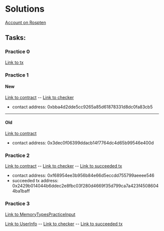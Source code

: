 # Solutions 

[Account on Rospten](https://ropsten.etherscan.io/address/0xfc5d7b2f4b89ea430468efdd7df0c11e3d1fd6cd)


## Tasks:
### Practice 0
[Link to tx](https://ropsten.etherscan.io/tx/0xd1279af1b6caaee27d70515c56dbe1760c883859e3b6bab5379fa3f563eb247c)

### Practice 1
#### New
[Link to contract](https://ropsten.etherscan.io/address/0xbba4d2dde5cc9265a85d61878331d8dc0fa83cb5)
-- [Link to checker](https://ropsten.etherscan.io/address/0x5a937ace80d061cbdaab8e380615fb50a51f7fad#readContract)
  * contact address: 0xbba4d2dde5cc9265a85d61878331d8dc0fa83cb5

---
#### Old
[Link to contract](https://ropsten.etherscan.io/address/0x3dec0f06399ddacb14f7764dc4d65b99546e400d)
  * contact address: 0x3dec0f06399ddacb14f7764dc4d65b99546e400d  
 

### Practice 2
[Link to contract](https://ropsten.etherscan.io/address/0xf68954ee3b956b84e66d5eccdd755799aeeee546)
-- [Link to checker](https://ropsten.etherscan.io/address/0x19af3d6b05537765f98c65912fc98aaf2f722b2d)
-- [Link to succeeded tx](https://ropsten.etherscan.io/tx/0x2429b014044b6ddec2e8fbc03f280d4669f35d799ca7a423f45086044ba1baff)
  * contact address: 0xf68954ee3b956b84e66d5eccdd755799aeeee546
  * succeeded tx address: 0x2429b014044b6ddec2e8fbc03f280d4669f35d799ca7a423f45086044ba1baff


### Practice 3
[Link to MemoryTypesPracticeInput](https://ropsten.etherscan.io/address/0x7456678314c4c33b5dec4dacb8f73ffcafe87df9#code)

[Link to UserInfo](https://ropsten.etherscan.io/address/0xa25945fdf36a90f0dc404dbcfb1ab10d73af2052)
-- [Link to checker](https://ropsten.etherscan.io/address/0xf2309ae97c9fba17227812633d462dcf1c411e57)
-- [Link to succeeded tx](https://ropsten.etherscan.io/tx/0x1cc2433ca6e44ccd4f43bc802ec44da793c6485b6a26c1f0b292ed8a36e7e644)

